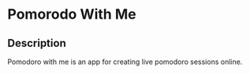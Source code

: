 # Pomorodo With Me

## Description
Pomodoro with me is an app for creating live pomodoro sessions online.
